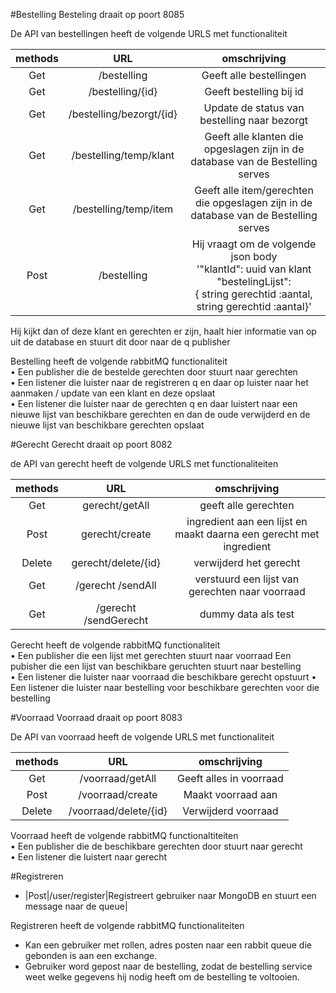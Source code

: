 #Bestelling
Besteling draait op poort 8085

De API van bestellingen heeft de volgende URLS met functionaliteit

|methods|URL|omschrijving|
|:---:|:---:|:---:|
|Get|/bestelling|Geeft alle bestellingen|
|Get|/bestelling/{id}|Geeft bestelling bij id|
|Get|/bestelling/bezorgt/{id}|Update de status van bestelling naar bezorgt
|Get|/bestelling/temp/klant|Geeft alle klanten die opgeslagen zijn in de database van de Bestelling serves
|Get|/bestelling/temp/item|Geeft alle item/gerechten die opgeslagen zijn in de database van de Bestelling serves
|Post|/bestelling|Hij vraagt om de volgende json body <br />'"klantId": uuid van klant "bestelingLijst":<br />{ string gerechtid :aantal, <br />string gerechtid :aantal}'|

Hij kijkt dan of deze klant en gerechten er zijn, haalt hier informatie van op uit de database en stuurt dit door naar de q publisher

Bestelling heeft de volgende rabbitMQ functionaliteit<br />
•    Een publisher die de bestelde gerechten door stuurt naar gerechten<br />
•    Een listener die luister naar de registreren q en daar op luister naar het aanmaken / update van een klant en deze opslaat<br />
•    Een listener die luister naar de gerechten q en daar luistert naar een nieuwe lijst van beschikbare gerechten en dan de oude verwijderd en de nieuwe lijst van beschikbare gerechten opslaat


#Gerecht
Gerecht draait op poort 8082

de API van gerecht heeft de volgende URLS met functionaliteiten

|methods|URL|omschrijving|
|:---:|:---:|:---:|
|Get|gerecht/getAll|geeft alle gerechten|
|Post|gerecht/create|ingredient aan een lijst en maakt daarna een gerecht met ingredient
|Delete|gerecht/delete/{id}|verwijderd het gerecht
|Get|/gerecht /sendAll |verstuurd een lijst van gerechten naar voorraad
|Get|/gerecht /sendGerecht |dummy data als test

Gerecht heeft de volgende rabbitMQ functionaliteit<br />
•    Een publisher die een lijst met gerechten stuurt naar voorraad
              Een pubisher die een lijst van beschikbare geruchten stuurt naar bestelling<br />
•    Een listener die luister naar voorraad die beschikbare gerecht opstuurt 
•    Een listener die luister naar bestelling voor beschikbare gerechten voor die bestelling<br />


#Voorraad
Voorraad draait op poort 8083

De API van voorraad heeft de volgende URLS met functionaliteit

|methods|URL|omschrijving|
|:---:|:---:|:---:|
|Get|/voorraad/getAll|Geeft alles in voorraad|
|Post|/voorraad/create|Maakt voorraad aan|
|Delete|/voorraad/delete/{id}|Verwijderd voorraad|

Voorraad heeft de volgende rabbitMQ functionaltiteiten<br />
• Een publisher die de beschikbare gerechten door stuurt naar gerecht<br />
• Een listener die luistert naar gerecht<br />

#Registreren
- |Post|/user/register|Registreert gebruiker naar MongoDB en stuurt een message naar de queue|

Registreren heeft de volgende rabbitMQ functionaliteiten <br />
* Kan een gebruiker met rollen, adres posten naar een rabbit queue die gebonden is aan een exchange.
* Gebruiker word gepost naar de bestelling, zodat de bestelling service weet welke gegevens hij nodig heeft om de bestelling te voltooien.
